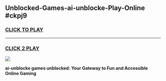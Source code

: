 
## Unblocked-Games-ai-unblocke-Play-Online #ckpj9
<h3>
<a href="https://news.freeplayer.one?title=ai-unblocke&ref=3">CLICK TO PLAY</a></h3>
<hr>

<h3>
<a href="https://news.freeplayer.one?title=ai-unblocke&ref=3">CLICK 2 PLAY</a>
  
</h3>

<a href="https://news.freeplayer.one?title=ai-unblocke&ref=3"><img src="https://clearcache.store/games.png"></a>


**ai-unblocke games unblocked: Your Gateway to Fun and Accessible Online Gaming**
